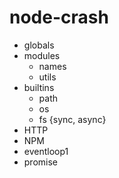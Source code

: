 # node-crash

- globals
- modules
    - names
    - utils
- builtins
    - path
    - os
    - fs {sync, async}
- HTTP
- NPM
- eventloop1
- promise
